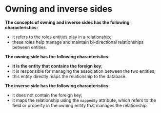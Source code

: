 # Owning and inverse sides
**The concepts of owning and inverse sides has the following characteristics:**
- it refers to the roles entities play in a relationship;
- these roles help manage and maintain bi-directional relationships between entities.

**The owning side has the following characteristics:**
- **it is the entity that contains the foreign key**;
- it is responsible for managing the association 
between the two entities;
- this entity directly maps the relationship to the database.

**The inverse side has the following characteristics:**
- it does not contain the foreign key;
- it maps the relationship using the `mappedBy` attribute,
which refers to the field or property in the owning
entity that manages the relationship.
